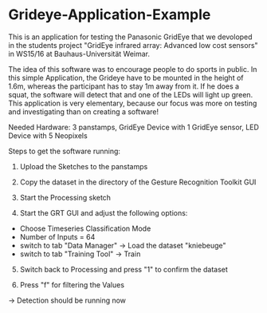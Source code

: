 # Grideye-Application-Example
This is an application for testing the Panasonic GridEye that we devoloped in the students project "GridEye infrared array: Advanced low cost sensors" in WS15/16 at Bauhaus-Universität Weimar.

The idea of this software was to encourage people to do sports in public. In this simple Application, the Grideye have to be mounted in the height of 1.6m, whereas the participant has to stay 1m away from it.
If he does a squat, the software will detect that and one of the LEDs will light up green. <br/>
This application is very elementary, because our focus was more on testing and investigating than on creating a software!

Needed Hardware: 3 panstamps, GridEye Device with 1 GridEye sensor, LED Device with 5 Neopixels

Steps to get the software running: <br/>

1. Upload the Sketches to the panstamps <br/>

2. Copy the dataset in the directory of the Gesture Recognition Toolkit GUI <br/>

3. Start the Processing sketch <br/>

4. Start the GRT GUI and adjust the following options: <br/>
  - Choose Timeseries Classification Mode <br/>
  - Number of Inputs = 64 <br/>
  - switch to tab "Data Manager" -> Load the dataset "kniebeuge" <br/>
  - switch to tab "Training Tool" -> Train <br/>
  
5. Switch back to Processing and press "1" to confirm the dataset

6. Press "f" for filtering the Values

-> Detection should be running now
  
